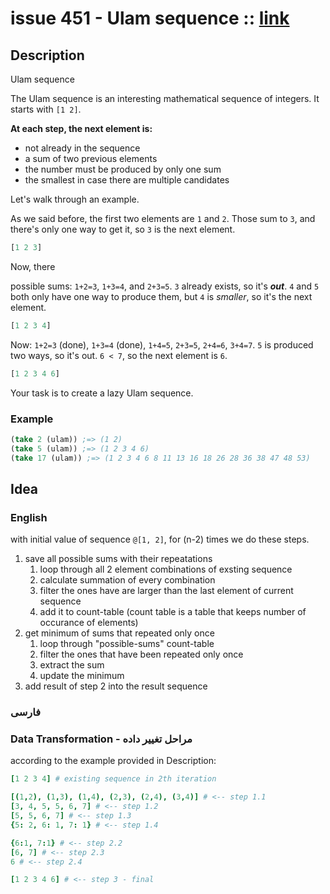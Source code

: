 # issue 451 - Ulam sequence :: [link](https://ericnormand.me/issues/purelyfunctional-tv-newsletter-451-signature-driven-development)

## Description

Ulam sequence

The Ulam sequence is an interesting mathematical sequence of integers. It starts with `[1 2]`. 

**At each step, the next element is:**
- not already in the sequence
- a sum of two previous elements
- the number must be produced by only one sum
- the smallest in case there are multiple candidates

Let's walk through an example.

As we said before, the first two elements are `1` and `2`. Those sum to `3`, and there's only one way to get it, so `3` is the next element.

```clj
[1 2 3]
```
Now, there 

 possible sums: `1+2=3`, `1+3=4`, and `2+3=5`. `3` already exists, so it's ***out***. `4` and `5` both only have one way to produce them, but `4` is *smaller*, so it's the next element.

```clj
[1 2 3 4]
```
Now: `1+2=3` (done), `1+3=4` (done), `1+4=5`, `2+3=5`, `2+4=6`, `3+4=7`. `5` is produced two ways, so it's out. `6 < 7`, so the next element is `6`.

```clj
[1 2 3 4 6]
```

Your task is to create a lazy Ulam sequence.

### Example
```clj
(take 2 (ulam)) ;=> (1 2)
(take 5 (ulam)) ;=> (1 2 3 4 6)
(take 17 (ulam)) ;=> (1 2 3 4 6 8 11 13 16 18 26 28 36 38 47 48 53)
```

## Idea

### English

with initial value of sequence `@[1, 2]`, for (n-2) times we do these steps.

1. save all possible sums with their repeatations
   1. loop through all 2 element combinations of exsting sequence
   2. calculate summation of every combination
   3. filter the ones have are larger than the last element of current sequence
   4. add it to count-table (count table is a table that keeps number of occurance of elements)
2. get minimum of sums that repeated only once
   1. loop through "possible-sums" count-table
   2. filter the ones that have been repeated only once
   3. extract the sum
   4. update the minimum
3. add result of step 2 into the result sequence

### فارسی


### Data Transformation - مراحل تغییر داده
according to the example provided in Description:
```nim
[1 2 3 4] # existing sequence in 2th iteration

[(1,2), (1,3), (1,4), (2,3), (2,4), (3,4)] # <-- step 1.1
[3, 4, 5, 5, 6, 7] # <-- step 1.2
[5, 5, 6, 7] # <-- step 1.3
{5: 2, 6: 1, 7: 1} # <-- step 1.4

{6:1, 7:1} # <-- step 2.2
[6, 7] # <-- step 2.3
6 # <-- step 2.4

[1 2 3 4 6] # <-- step 3 - final
```
